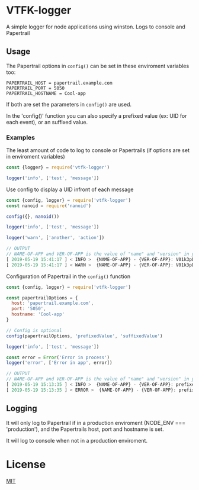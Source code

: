 # VTFK-logger
A simple logger for node applications using winston. Logs to console and Papertrail

## Usage

The Papertrail options in `config()` can be set in these enviroment variables too:
```
PAPERTRAIL_HOST = papertrail.example.com
PAPERTRAIL_PORT = 5050
PAPERTRAIL_HOSTNAME = Cool-app
```
If both are set the parameters in `config()` are used.

In the 'config()' function you can also specify a prefixed value (ex: UID for each event), or an suffixed value.

### Examples
The least amount of code to log to console or Papertrails (if options are set in enviroment variables)
```js
const {logger} = require('vtfk-logger')

logger('info', ['test', 'message'])
```

Use config to display a UID infront of each message
```js
const {config, logger} = require('vtfk-logger')
const nanoid = require('nanoid')

config({}, nanoid())

logger('info', ['test', 'message'])

logger('warn', ['another', 'action'])

// OUTPUT 
// NAME-OF-APP and VER-OF-APP is the value of "name" and "version" in your package.json
[ 2019-05-19 15:41:17 ] < INFO >  {NAME-OF-APP} - {VER-OF-APP}: V01k3pDpHCBkAHPyCvOOl - test - message - 
[ 2019-05-19 15:41:17 ] < WARN >  {NAME-OF-APP} - {VER-OF-APP}: V01k3pDpHCBkAHPyCvOOl - another - action -
```

Configuration of Papertrail in the `config()` function
```js
const {config, logger} = require('vtfk-logger')

const papertrailOptions = {
  host: 'papertrail.example.com',
  port: '5050',
  hostname: 'Cool-app'
}

// Config is optional
config(papertrailOptions, 'prefixedValue', 'suffixedValue')

logger('info', ['test', 'message'])

const error = Error('Error in process')
logger('error', ['Error in app', error])

// OUTPUT
// NAME-OF-APP and VER-OF-APP is the value of "name" and "version" in your package.json
[ 2019-05-19 15:13:35 ] < INFO >  {NAME-OF-APP} - {VER-OF-APP}: prefixedValue - test - message - suffixedValue
[ 2019-05-19 15:13:35 ] < ERROR >  {NAME-OF-APP} - {VER-OF-APP}: prefixedValue - Error in app - Error: Error in process - suffixedValue
```

## Logging
It will only log to Papertrail if in a production enviroment (NODE_ENV === 'production'), and the Papertrails host, port and hostname is set.

It will log to console when not in a production enviroment.

# License

[MIT](LICENSE)